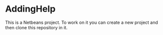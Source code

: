 # AddingHelp
This is a Netbeans project.
To work on it you can create a new project and then clone this repository in it.
